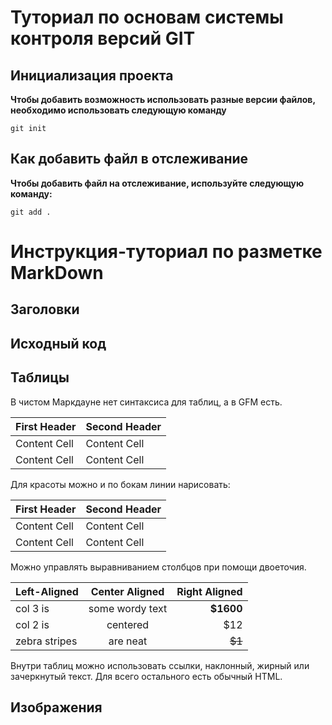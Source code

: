 # Туториал по основам системы контроля версий GIT


## Инициализация проекта
**Чтобы добавить возможность использовать разные версии файлов, необходимо использовать следующую команду**

```
git init
```


## Как добавить файл в отслеживание
**Чтобы добавить файл на отслеживание, используйте следующую команду:**

```
git add .
```


# Инструкция-туториал по разметке MarkDown


## Заголовки




## Исходный код





## Таблицы
В чистом Маркдауне нет синтаксиса для таблиц, а в GFM
есть.

| First Header | Second Header |
| ------------- | ------------- |
| Content Cell | Content Cell |
| Content Cell | Content Cell |

Для красоты можно и по бокам линии нарисовать:

| First Header | Second Header |
| ------------- | ------------- |
| Content Cell | Content Cell |
| Content Cell | Content Cell |


Можно управлять выравниванием столбцов при помощи
двоеточия.


| Left-Aligned | Center Aligned | Right Aligned |
|:------------- |:---------------:| -------------:|
| col 3 is | some wordy text | **$1600** |
| col 2 is | centered | $12 |
| zebra stripes | are neat | ~~$1~~ |

Внутри таблиц можно использовать ссылки, наклонный,
жирный или зачеркнутый текст.
Для всего остального есть обычный HTML.



## Изображения




